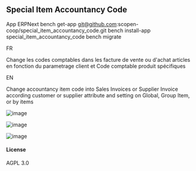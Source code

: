 ## Special Item Accountancy Code
App ERPNext
bench get-app git@github.com:scopen-coop/special_item_accountancy_code.git
bench install-app special_item_accountancy_code
bench migrate

FR

Change les codes comptables dans les facture de vente ou d'achat articles en fonction du parametrage client et Code comptable produit spécifiques

EN

Change accountancy item code into Sales Invoices or Supplier Invoice according customer or supplier attribute and setting on Global, Group Item, or by items



![image](https://user-images.githubusercontent.com/1050053/137130902-828a42e0-7d77-4d8e-b0c3-c6193bb04201.png)

![image](https://user-images.githubusercontent.com/1050053/134158872-35ed2ee8-981f-4f44-820b-30fd75e14bd1.png)

![image](https://user-images.githubusercontent.com/1050053/134159047-e23b6e78-7fb3-4573-a9c9-b2f4f352b916.png)


#### License

AGPL 3.0
